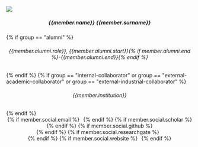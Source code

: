 <style>
.networks {
    text-align: center;
}

.networks ul {
    display: inline-flex; 
    flex-direction: row; 
    flex-wrap: wrap; 
    justify-content: center; 
    list-style: none; 
    padding: 0; 
    margin: 0;
}

.networks li {
    margin-right: 10px;
}

.team-role {
    text-align: center;
    margin-top: 0.5em;
}
</style>

<div class="col-lg-4 col-xl-4 mt-4 mb-3">
<div class="avatar">
<img src="{{ site.baseurl }}/assets/images/teampic/{% if member.photo %}{{ member.photo }}{% else %}default.jpg{% endif %}" class="rounded-circle d-block m-auto" style="max-width:125px; max-height:125px; object-fit: cover;">
</div>
<h5 class="font-weight-bold" style="text-align: center">{{member.name}} {{member.surname}}</h5>
{% if group == "alumni" %}<h6 style="text-align: center">{{member.alumni.role}}, {{member.alumni.start}}{% if member.alumni.end %}-{{member.alumni.end}}{% endif %}</h6>{% endif %}
{% if group == "internal-collaborator" or group == "external-academic-collaborator" or group == "external-industrial-collaborator" %}<h6 style="text-align: center">{{member.institution}}</h6>{% endif %}

<div class="networks">
<ul>
{% if member.social.email %}<li><a href="mailto:{{ member.social.email }}" target="_blank"><i class="fa fa-envelope-square fa-2x"></i></a></li>{% endif %}
{% if member.social.scholar %}<li><a href="{{ member.social.scholar }}" target="_blank"><i class="ai ai-google-scholar-square ai-2x"></i></a></li>{% endif %}
{% if member.social.github %}<li><a href="{{ member.social.github }}" target="_blank"><i class="fa fa-github-square fa-2x"></i></a></li>{% endif %}
{% if member.social.researchgate %}<li><a href="{{ member.social.researchgate }}" target="_blank"><i class="ai ai-researchgate-square ai-2x"></i></a></li> {% endif %}
{% if member.social.website %}<li><a href="{{ member.social.website }}" target="_blank"><i class="fa fa-globe fa-2x"></i></a></li>{% endif %}
</ul>
</div>
</div>

